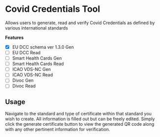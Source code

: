 # Covid Credentials Tool

Allows users to generate, read and verify Covid Credentials as defined by various international standards

**Features**

- [x] EU DCC schema ver 1.3.0 Gen
- [ ] EU DCC Read
- [ ] Smart Health Cards Gen
- [ ] Smart Health Cards Read
- [ ] ICAO VDS-NC Gen
- [ ] ICAO VDS-NC Read
- [ ] Divoc Gen
- [ ] Divoc Read

## Usage

Navigate to the standard and type of certificate within that standard you wish to create. All information is filled out but can be freely edited. Simply click the generate certificate button to view the generated QR code along with any other pertinent information for verification.
